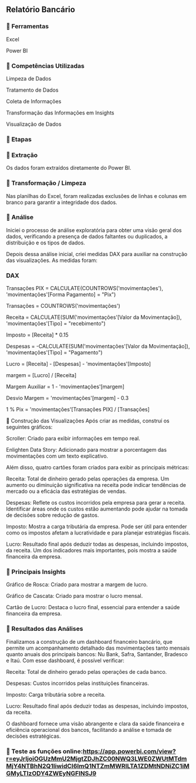 ## Relatório Bancário


### 🔧 Ferramentas
Excel

Power BI

### 📝 Competências Utilizadas
Limpeza de Dados

Tratamento de Dados

Coleta de Informações

Transformação das Informações em Insights

Visualização de Dados

### 🔗 Etapas

### 🔗 Extração
Os dados foram extraídos diretamente do Power BI.

### 🔗 Transformação / Limpeza
Nas planilhas do Excel, foram realizadas exclusões de linhas e colunas em branco para garantir a integridade dos dados.

### 🔗 Análise
Iniciei o processo de análise exploratória para obter uma visão geral dos dados, verificando a presença de dados faltantes ou duplicados, a distribuição e os tipos de dados.

Depois dessa análise inicial, criei medidas DAX para auxiliar na construção das visualizações. As medidas foram:

### DAX
Transações PIX = CALCULATE(COUNTROWS('movimentações'), 'movimentações'[Forma Pagamento] = "Pix")

Transações = COUNTROWS('movimentações')

Receita = CALCULATE(SUM('movimentações'[Valor da Movimentação]), 'movimentações'[Tipo] = "recebimento")

Imposto = [Receita] * 0.15 

Despesas = -CALCULATE(SUM('movimentações'[Valor da Movimentação]), 'movimentações'[Tipo] = "Pagamento") 

Lucro = [Receita] - [Despesas] - 'movimentações'[Imposto]

margem = [Lucro] / [Receita]

Margem Auxiliar = 1 - 'movimentações'[margem]

Desvio Margem = 'movimentações'[margem] - 0.3

1 % Pix = 'movimentações'[Transações PIX] / [Transações]


🔗 Construção das Visualizações
Após criar as medidas, construí os seguintes gráficos:

Scroller: Criado para exibir informações em tempo real.

Enlighten Data Story: Adicionado para mostrar a porcentagem das movimentações com um texto explicativo.

Além disso, quatro cartões foram criados para exibir as principais métricas:

Receita: Total de dinheiro gerado pelas operações da empresa. Um aumento ou diminuição significativa na receita pode indicar tendências de mercado ou a eficácia das estratégias de vendas.

Despesas: Reflete os custos incorridos pela empresa para gerar a receita. Identificar áreas onde os custos estão aumentando pode ajudar na tomada de decisões sobre redução de gastos.

Imposto: Mostra a carga tributária da empresa. Pode ser útil para entender como os impostos afetam a lucratividade e para planejar estratégias fiscais.

Lucro: Resultado final após deduzir todas as despesas, incluindo impostos, da receita. Um dos indicadores mais importantes, pois mostra a saúde financeira da empresa.

### 🔗 Principais Insights
Gráfico de Rosca: Criado para mostrar a margem de lucro.

Gráfico de Cascata: Criado para mostrar o lucro mensal.

Cartão de Lucro: Destaca o lucro final, essencial para entender a saúde financeira da empresa.

### 🔗 Resultados das Análises
Finalizamos a construção de um dashboard financeiro bancário, que permite um acompanhamento detalhado das movimentações tanto mensais quanto anuais dos principais bancos: Nu Bank, Safra, Santander, Bradesco e Itaú. Com esse dashboard, é possível verificar:

Receita: Total de dinheiro gerado pelas operações de cada banco.

Despesas: Custos incorridos pelas instituições financeiras.

Imposto: Carga tributária sobre a receita.

Lucro: Resultado final após deduzir todas as despesas, incluindo impostos, da receita.

O dashboard fornece uma visão abrangente e clara da saúde financeira e eficiência operacional dos bancos, facilitando a análise e tomada de decisões estratégicas.

### 🔗 Teste as funções online:https://app.powerbi.com/view?r=eyJrIjoiOGUzMmU2MjgtZDJhZC00NWQ3LWE0ZWUtMTdmMjY4NTBhN2Q1IiwidCI6ImQ1NTZmMWRlLTA1ZDMtNDNiZC1iMGMyLTIzODY4ZWEyNGFlNSJ9


